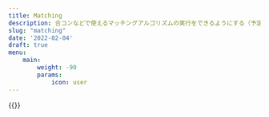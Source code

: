 ```yaml
---
title: Matching
description: 合コンなどで使えるマッチングアルゴリズムの実行をできるようにする（予定）
slug: "matching"
date: '2022-02-04'
draft: true
menu:
    main: 
        weight: -90
        params:
            icon: user
---
```


{{<react src="/js/matching.js" >}}

